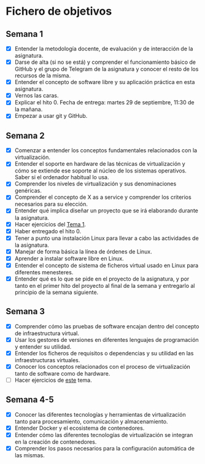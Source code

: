 # Fichero de objetivos

## Semana 1

- [x] Entender la metodología docente, de evaluación y de interacción de la asignatura.
- [x] Darse de alta (si no se está) y comprender el funcionamiento básico de GitHub y el grupo de Telegram de la asignatura y conocer el resto de los recursos de la misma.
- [x] Entender el concepto de software libre y su aplicación práctica en esta asignatura.
- [x] Vernos las caras.
- [x] Explicar el hito 0. Fecha de entrega: martes 29 de septiembre, 11:30 de la mañana.
- [x] Empezar a usar git y GitHub.

## Semana 2

- [x] Comenzar a entender los conceptos fundamentales relacionados con la virtualización.
- [x] Entender el soporte en hardware de las técnicas de virtualización y cómo se extiende ese soporte al núcleo de los sistemas operativos. Saber si el ordenador habitual lo usa.
- [x] Comprender los niveles de virtualización y sus denominaciones genéricas.
- [x] Comprender el concepto de X as a service y comprender los criterios necesarios para su elección.
- [x] Entender qué implica diseñar un proyecto que se irá elaborando durante la asignatura.
- [x] Hacer ejercicios del [Tema 1](https://github.com/javizzyv/EjerciciosIV/blob/master/Ejercicios/Tema1.md).
- [x] Haber entregado el hito 0.
- [x] Tener a punto una instalación Linux para llevar a cabo las actividades de la asignatura.
- [x] Manejar de forma básica la línea de órdenes de Linux.
- [x] Aprender a instalar software libre en Linux.
- [x] Entender el concepto de sistema de ficheros virtual usado en Linux para diferentes menesteres.
- [x] Entender qué es lo que se pide en el proyecto de la asignatura, y por tanto en el primer hito del proyecto al final de la semana y entregarlo al principio de la semana siguiente.

## Semana 3

- [x] Comprender cómo las pruebas de software encajan dentro del concepto de infraestructura virtual.
- [x] Usar los gestores de versiones en diferentes lenguajes de programación y entender su utilidad.
- [x] Entender los ficheros de requisitos o dependencias y su utilidad en las infraestructuras virtuales.
- [x] Conocer los conceptos relacionados con el proceso de virtualización tanto de software como de hardware.
- [ ] Hacer ejercicios de [este](http://jj.github.io/IV/documentos/temas/Desarrollo_basado_en_pruebas) tema.

## Semana 4-5

- [x] Conocer las diferentes tecnologías y herramientas de virtualización tanto para procesamiento, comunicación y almacenamiento.
- [x] Entender Docker y el ecosistema de contenedores.
- [x] Entender cómo las diferentes tecnologías de virtualización se integran en la creación de contenedores.
- [x] Comprender los pasos necesarios para la configuración automática de las mismas.